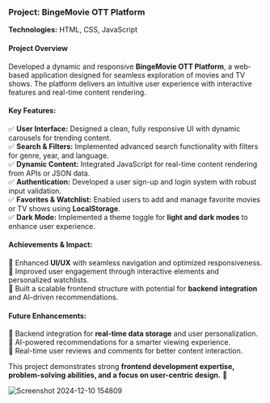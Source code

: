
### **Project: BingeMovie OTT Platform**  
**Technologies:** HTML, CSS, JavaScript  

#### **Project Overview**  
Developed a dynamic and responsive **BingeMovie OTT Platform**, a web-based application designed for seamless exploration of movies and TV shows. The platform delivers an intuitive user experience with interactive features and real-time content rendering.  

#### **Key Features:**  
✅ **User Interface:** Designed a clean, fully responsive UI with dynamic carousels for trending content.  
✅ **Search & Filters:** Implemented advanced search functionality with filters for genre, year, and language.  
✅ **Dynamic Content:** Integrated JavaScript for real-time content rendering from APIs or JSON data.  
✅ **Authentication:** Developed a user sign-up and login system with robust input validation.  
✅ **Favorites & Watchlist:** Enabled users to add and manage favorite movies or TV shows using **LocalStorage**.  
✅ **Dark Mode:** Implemented a theme toggle for **light and dark modes** to enhance user experience.  

#### **Achievements & Impact:**  
🔹 Enhanced **UI/UX** with seamless navigation and optimized responsiveness.  
🔹 Improved user engagement through interactive elements and personalized watchlists.  
🔹 Built a scalable frontend structure with potential for **backend integration** and AI-driven recommendations.  

#### **Future Enhancements:**  
📌 Backend integration for **real-time data storage** and user personalization.  
📌 AI-powered recommendations for a smarter viewing experience.  
📌 Real-time user reviews and comments for better content interaction.  

This project demonstrates strong **frontend development expertise, problem-solving abilities, and a focus on user-centric design.** 🚀


![Screenshot 2024-12-10 154809](https://github.com/user-attachments/assets/65cc0940-78a0-43fa-9f20-d1189b64a279)
